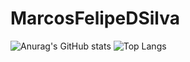 # MarcosFelipeDSilva
![Anurag's GitHub stats](https://github-readme-stats.vercel.app/api?username=MarcosFelipeDSilva&theme=algolia&show_icons=true)
![Top Langs](https://github-readme-stats.vercel.app/api/top-langs/?username=MarcosFelipeDSilva&theme=algolia&show_icons=true&layout=compact)

<div style="display: inline_block"><br>
  <link rel="stylesheet" href="https://cdn.jsdelivr.net/gh/devicons/devicon@v2.12.0/devicon.min.css">
</div>

